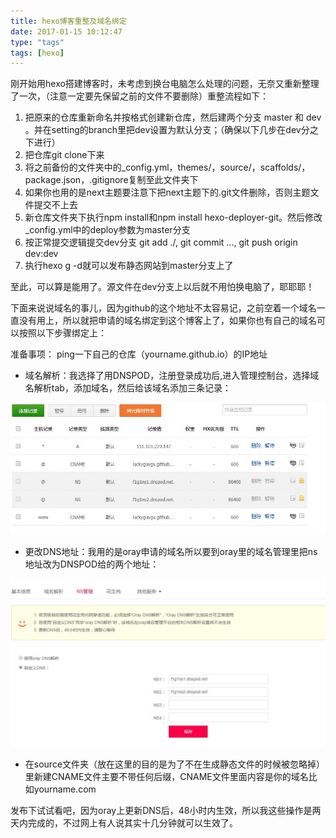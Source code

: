 ```yaml
---
title: hexo博客重整及域名绑定
date: 2017-01-15 10:12:47
type: "tags"
tags: [hexo]
---
```


刚开始用hexo搭建博客时，未考虑到换台电脑怎么处理的问题，无奈又重新整理了一次，（注意一定要先保留之前的文件不要删除）重整流程如下：

1. 把原来的仓库重新命名并按格式创建新仓库，然后建两个分支 master 和 dev 。并在setting的branch里把dev设置为默认分支；（确保以下几步在dev分之下进行）
2. 把仓库git clone下来
3. 将之前备份的文件夹中的_config.yml，themes/，source/，scaffolds/，package.json，.gitignore复制至此文件夹下
4. 如果你也用的是next主题要注意下把next主题下的.git文件删除，否则主题文件提交不上去
5. 新仓库文件夹下执行npm install和npm install hexo-deployer-git。然后修改_config.yml中的deploy参数为master分支
6. 按正常提交逻辑提交dev分支 git add ./, git commit ..., git push origin dev:dev
7. 执行hexo g -d就可以发布静态网站到master分支上了


至此，可以算是能用了。源文件在dev分支上以后就不用怕换电脑了，耶耶耶！

下面来说说域名的事儿，因为github的这个地址不太容易记，之前空着一个域名一直没有用上，所以就把申请的域名绑定到这个博客上了，如果你也有自己的域名可以按照以下步骤绑定上：

准备事项：
ping一下自己的仓库（yourname.github.io）的IP地址 


* 域名解析：我选择了用DNSPOD，注册登录成功后,进入管理控制台，选择域名解析tab，添加域名，然后给该域名添加三条记录：

 ![添加记录](/img/hexo1.jpg)

* 更改DNS地址：我用的是oray申请的域名所以要到oray里的域名管理里把ns地址改为DNSPOD给的两个地址：
 
![更改ns地址](/img/hexo2.jpg)

* 在source文件夹（放在这里的目的是为了不在生成静态文件的时候被忽略掉）里新建CNAME文件主要不带任何后缀，CNAME文件里面内容是你的域名比如yourname.com

发布下试试看吧，因为oray上更新DNS后，48小时内生效，所以我这些操作是两天内完成的，不过网上有人说其实十几分钟就可以生效了。


